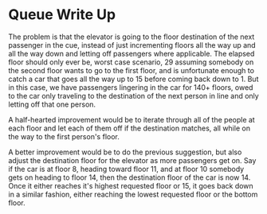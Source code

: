 # Queue Write Up

The problem is that the elevator is going to the floor destination of the next passenger in the cue, instead of just incrementing floors all the way up and all the way down and letting off passengers where applicable. The elapsed floor should only ever be, worst case scenario, 29 assuming somebody on the second floor wants to go to the first floor, and is unfortunate enough to catch a car that goes all the way up to 15 before coming back down to 1. But in this case, we have passengers lingering in the car for 140+ floors, owed to the car only traveling to the destination of the next person in line and only letting off that one person. 

A half-hearted improvement would be to iterate through all of the people at each floor and let each of them off if the destination matches, all while on the way to the first person's floor.

A better improvement would be to do the previous suggestion, but also adjust the destination floor for the elevator as more passengers get on. Say if the car is at floor 8, heading toward floor 11, and at floor 10 somebody gets on heading to floor 14, then the destination floor of the car is now 14. Once it either reaches it's highest requested floor or 15, it goes back down in a similar fashion, either reaching the lowest requested floor or the bottom floor. 